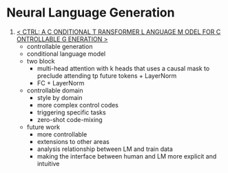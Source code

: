 # Neural Language Generation

1. [< CTRL: A C ONDITIONAL T RANSFORMER L ANGUAGE M ODEL FOR C ONTROLLABLE G ENERATION >](https://github.com/iofu728/PaperRead/blob/master/paper/NLP/NLG/ctrl.pdf)
   - controllable generation
   - conditional language model
   - two block
     - multi-head attention with k heads that uses a causal mask to preclude attending tp future tokens + LayerNorm
     - FC + LayerNorm
   - controllable domain
     - style by domain
     - more complex control codes
     - triggering specific tasks
     - zero-shot code-mixing
   - future work
     - more controllable
     - extensions to other areas
     - analysis relationship between LM and train data
     - making the interface between human and LM more explicit and intuitive
